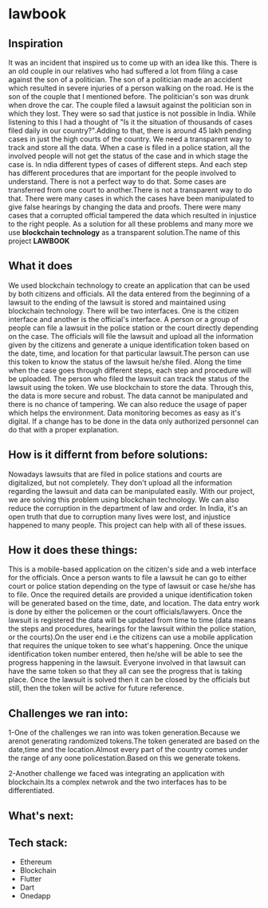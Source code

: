 # lawbook



## Inspiration
It was an incident that inspired us to come up with an idea like this. There is an old couple in our relatives who had suffered a lot from filing a case 
against the son of a politician. The son of a politician made an accident which resulted in severe injuries of a person walking on the road. He is the son of                    the couple that I mentioned before. The politician's son was drunk when drove the car. The couple filed a lawsuit against the politician son in which they                        lost. They were so sad that justice is not possible in India. While listening to this  I had a thought of "Is it the situation of thousands of cases filed                        daily in our country?".Adding to that, there is around 45 lakh pending cases in just the high courts of the country. We need a transparent way to track and                      store all the data. When a case is filed in a police station, all the involved people will not get the status of the case and in which stage the case is. In                      ndia different types of cases of different steps. And each step has different procedures that are important for the people involved to understand. There is                      not a perfect way to do that. Some cases are transferred from one court to another.There is not a transparent way to do that. There were many cases in which                      the cases have been manipulated to give false hearings by changing the data and proofs. There were many cases that a corrupted official tampered the data                        which resulted in injustice to the right people. As a solution for all these problems and many more we use **blockchain technology** as a transparent                            solution.The name of this project **LAWBOOK**
      

## What it does
We used blockchain technology to create an application that can be used by both citizens and officials. All the data entered from the beginning of a lawsuit                     to the ending of the lawsuit is stored and maintained using blockchain technology. There will be two interfaces. One is the citizen interface and another is                     the official's interface. A person or a group of people can file a lawsuit in the police station or the court directly depending on the case. The officials                       will file the lawsuit and upload all the information given by the citizens and generate a unique identification token based on the date, time, and location                       for that particular lawsuit.The person can use this token to know the status of the lawsuit he/she filed. Along the time when the case goes through different                     steps, each step and procedure will be uploaded. The person who filed the lawsuit can track the status of the lawsuit using the token. We use blockchain to                       store the data. Through this, the data is more secure and robust. The data cannot be manipulated and there is no chance of tampering. We can also reduce the                     usage of paper which helps the environment. Data monitoring becomes as easy as it's digital. If a change has to be done in the data only authorized personnel                     can do that with a proper explanation.



## How is it differnt from before solutions:
Nowadays lawsuits that are filed in police stations and courts are digitalized, but not completely. They don't upload all the                                                     information regarding the lawsuit and data can be manipulated easily. With our project, we are solving this problem using                                                         blockchain technology. We can also reduce the corruption in the department of law and order. In India, it's an open truth that                                                   due to corruption many lives were lost, and injustice happened to many people. This project can help with all of these issues.



## How it does these things:

This is a mobile-based application on the citizen's side and a web interface for the officials. Once a person wants to file a lawsuit he can go to either court or police station depending on the type of lawsuit or case he/she has to file. Once the required details are provided a unique identification token will be generated based on the time, date, and location. The data entry work is done by either the policemen or the court officials/lawyers. Once the lawsuit is registered the data will be updated from time to time (data means the steps and procedures, hearings for the lawsuit within the police station, or the courts).On the user end i.e the citizens can use a mobile application that requires the unique token to see what's happening. Once the unique identification token number entered, then he/she will be able to see the progress happening in the lawsuit. Everyone involved in that lawsuit can have the same token so that they all can see the progress that is taking place. Once the lawsuit is solved then it can be closed by the officials but still, then the token will be active for future reference.






## Challenges we ran into: 

1-One of the challenges we ran into was token generation.Because we arenot generating randomized tokens.The token generated are based on the date,time and the location.Almost every part of the country comes under the range of any oone policestation.Based on this we generate tokens.

2-Another challenge we faced was integrating an application with blockchain.Its a complex netwrok and the two interfaces has to be differentiated.

## What's next:







## Tech stack:

- Ethereum
- Blockchain
- Flutter
- Dart
- Onedapp

